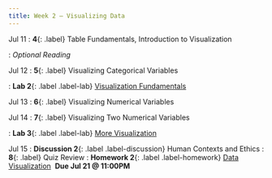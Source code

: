 ```yaml
---
title: Week 2 — Visualizing Data
---
```


Jul 11
: **4**{: .label} Table Fundamentals, Introduction to Visualization
  <!--: [Slides](#) &#8226; [Code](#)-->
: *Optional Reading*

Jul 12
: **5**{: .label} Visualizing Categorical Variables
  <!--: [Slides](#) &#8226; [Code](#)-->
: **Lab 2**{: .label .label-lab} [Visualization Fundamentals](#)

Jul 13
: **6**{: .label} Visualizing Numerical Variables
  <!--: [Slides](#) &#8226; [Code](#)-->


Jul 14
: **7**{: .label} Visualizing Two Numerical Variables
  <!--: [Slides](#) &#8226; [Code](#)-->
: **Lab 3**{: .label .label-lab} [More Visualization](#)

Jul 15
: **Discussion 2**{: .label .label-discussion} Human Contexts and Ethics
: **8**{: .label} Quiz Review
: **Homework 2**{: .label .label-homework} [Data Visualization](#) &nbsp;**Due Jul 21 @ 11:00PM**

